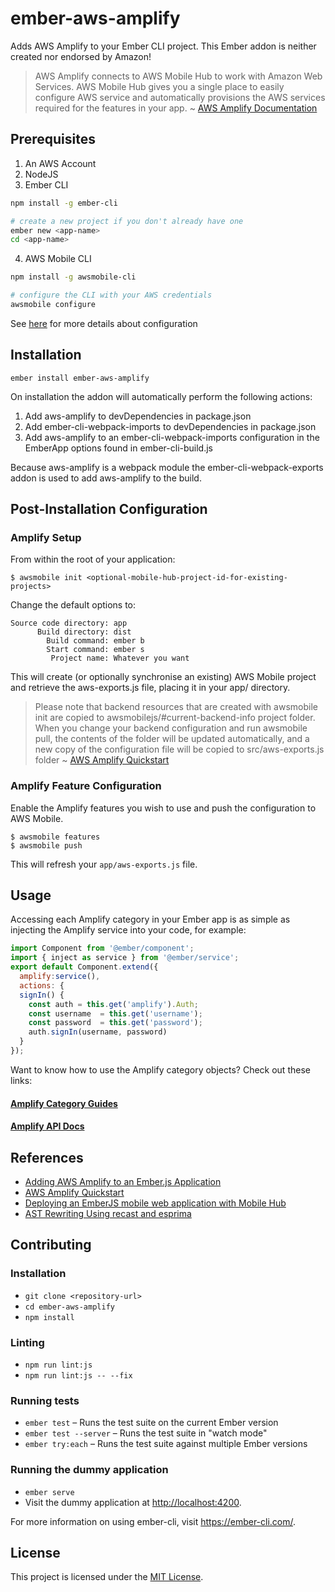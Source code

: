 # ember-aws-amplify

Adds AWS Amplify to your Ember CLI project.
This Ember addon is neither created nor endorsed by Amazon!
> AWS Amplify connects to AWS Mobile Hub to work with Amazon Web Services. AWS Mobile Hub gives you a single place to easily configure AWS service and automatically provisions the AWS services required for the features in your app. ~ [AWS Amplify Documentation](https://aws.github.io/aws-amplify/media/install_n_config)


## Prerequisites

1. An AWS Account
2. NodeJS
3. Ember CLI
  ```bash
  npm install -g ember-cli

  # create a new project if you don't already have one
  ember new <app-name>
  cd <app-name>
  ```
4. AWS Mobile CLI
  ```bash
  npm install -g awsmobile-cli

  # configure the CLI with your AWS credentials
  awsmobile configure
  ```
See [here](https://github.com/aws/awsmobile-cli#awsmobile-configure) for more details about configuration

## Installation

```
ember install ember-aws-amplify
```

On installation the addon will automatically perform the following actions:

1. Add aws-amplify to devDependencies in package.json
2. Add ember-cli-webpack-imports to devDependencies in package.json
3. Add aws-amplify to an ember-cli-webpack-imports configuration in the EmberApp options found in ember-cli-build.js

Because aws-amplify is a webpack module the ember-cli-webpack-exports addon is used to add aws-amplify to the build.

## Post-Installation Configuration

### Amplify Setup

From within the root of your application:

```
$ awsmobile init <optional-mobile-hub-project-id-for-existing-projects>
```

Change the default options to:

```
Source code directory: app
      Build directory: dist
        Build command: ember b
        Start command: ember s
         Project name: Whatever you want
```

This will create (or optionally synchronise an existing) AWS Mobile project and retrieve the aws-exports.js file, placing it in your app/ directory.

> Please note that backend resources that are created with awsmobile init are copied to awsmobilejs/#current-backend-info project folder. When you change your backend configuration and run awsmobile pull, the contents of the folder will be updated automatically, and a new copy of the configuration file will be copied to src/aws-exports.js folder ~ [AWS Amplify Quickstart](https://aws.github.io/aws-amplify/media/quick_start#set-up-your-backend)

### Amplify Feature Configuration

Enable the Amplify features you wish to use and push the configuration to AWS Mobile.

```
$ awsmobile features
$ awsmobile push
```

This will refresh your `app/aws-exports.js` file.

## Usage

Accessing each Amplify category in your Ember app is
as simple as injecting the Amplify service into your code, for example:

```js
import Component from '@ember/component';
import { inject as service } from '@ember/service';
export default Component.extend({
  amplify:service(),
  actions: {
  signIn() {
    const auth = this.get('amplify').Auth;
    const username  = this.get('username');
    const password  = this.get('password');
    auth.signIn(username, password)
  }
});
```
Want to know how to use the Amplify category objects? Check out these links:
#### [Amplify Category Guides](https://aws.github.io/aws-amplify/media/developer_guide)
#### [Amplify API Docs](https://aws.github.io/aws-amplify/api/)

## References

- [Adding AWS Amplify to an Ember.js Application](https://itnext.io/adding-aws-amplify-to-an-ember-js-application-72683167c476)
- [AWS Amplify Quickstart](https://aws.github.io/aws-amplify/media/quick_start#set-up-your-backend)
- [Deploying an EmberJS mobile web application with Mobile Hub](https://aws.amazon.com/blogs/mobile/deploying-an-emberjs-mobile-web-application-mobile-hub/)
- [AST Rewriting Using recast and esprima](https://www.slideshare.net/srvance/ast-rewriting-using-recast-and-esprima)

## Contributing

### Installation

- `git clone <repository-url>`
- `cd ember-aws-amplify`
- `npm install`

### Linting

- `npm run lint:js`
- `npm run lint:js -- --fix`

### Running tests

- `ember test` – Runs the test suite on the current Ember version
- `ember test --server` – Runs the test suite in "watch mode"
- `ember try:each` – Runs the test suite against multiple Ember versions

### Running the dummy application

- `ember serve`
- Visit the dummy application at <http://localhost:4200>.

For more information on using ember-cli, visit <https://ember-cli.com/>.

## License

This project is licensed under the [MIT License](LICENSE.md).
